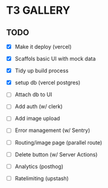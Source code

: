# T3 GALLERY

## TODO

- [x] Make it deploy (vercel)
- [x] Scaffols basic UI with mock data
- [x] Tidy up build process
- [X] setup db (vercel postgres)
- [ ] Attach db to UI
- [ ] Add auth (w/ clerk)
- [ ] Add image upload
- [ ] Error management (w/ Sentry)
- [ ] Routing/image page (parallel route)
- [ ] Delete button (w/ Server Actions)
- [ ] Analytics (posthog)
- [ ] Ratelimiting (upstash)

